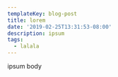 ```yaml
---
templateKey: blog-post
title: lorem
date: '2019-02-25T13:31:53-08:00'
description: ipsum
tags:
  - lalala
---
```

ipsum body
